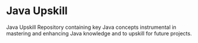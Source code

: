 # Java Upskill
Java Upskill Repository containing key Java concepts instrumental in mastering and enhancing Java knowledge and to upskill for future projects.
